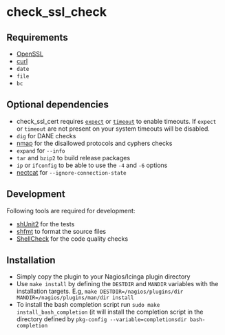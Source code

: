 # check\_ssl\_check

## Requirements

* [OpenSSL](https://www.openssl.org)
* [curl](https://curl.se)
* ```date```
* ```file```
* ```bc```

## Optional dependencies

* check\_ssl\_cert requires [```expect```](http://en.wikipedia.org/wiki/Expect) or [```timeout```](https://man7.org/linux/man-pages/man1/timeout.1.html) to enable timeouts. If ```expect``` or ```timeout``` are not present on your system timeouts will be disabled.
* ```dig``` for DANE checks
* [nmap](https://nmap.org) for the disallowed protocols and cyphers checks
* ```expand``` for ```--info```
* ```tar``` and ```bzip2``` to build release packages
* ```ip``` or ```ifconfig``` to be able to use the ```-4``` and ```-6``` options
* [nectcat](https://nc110.sourceforge.io) for ```--ignore-connection-state```

## Development

Following tools are required for development:

* [shUnit2](https://github.com/kward/shunit2) for the tests
* [shfmt](https://github.com/mvdan/sh) to format the source files
* [ShellCheck](https://www.shellcheck.net) for the code quality checks

## Installation

* Simply copy the plugin to your Nagios/Icinga plugin directory
* Use ```make install``` by  defining the ```DESTDIR``` and ```MANDIR``` variables with the installation targets. E.g, ```make DESTDIR=/nagios/plugins/dir MANDIR=/nagios/plugins/man/dir install```
* To install the bash completion script run ```sudo make install_bash_completion``` (it will install the completion script in the directory defined by ```pkg-config --variable=completionsdir bash-completion```
